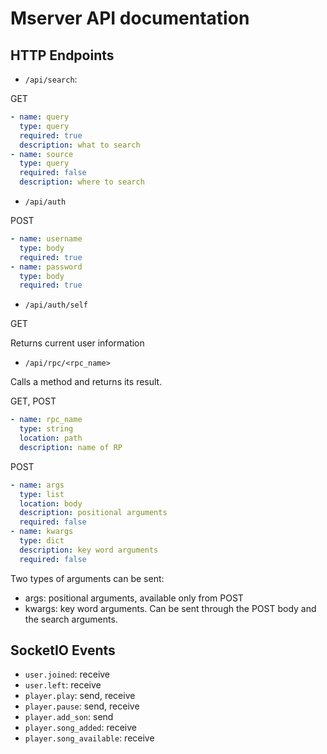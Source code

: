 # Mserver API documentation

## HTTP Endpoints

- `/api/search`:

GET
```yaml
- name: query
  type: query
  required: true
  description: what to search
- name: source
  type: query
  required: false
  description: where to search
```

- `/api/auth`

POST
```yaml
- name: username
  type: body
  required: true
- name: password
  type: body
  required: true
```

- `/api/auth/self`

GET

Returns current user information

- `/api/rpc/<rpc_name>`

Calls a method and returns its result.

GET, POST
```yaml
- name: rpc_name
  type: string
  location: path
  description: name of RP
```

POST
```yaml
- name: args
  type: list
  location: body
  description: positional arguments
  required: false
- name: kwargs
  type: dict
  description: key word arguments
  required: false
```

Two types of arguments can be sent:
- args: positional arguments, available only from POST
- kwargs: key word arguments. Can be sent through the POST body and the
search arguments.

## SocketIO Events

- `user.joined`: receive
- `user.left`: receive
- `player.play`: send, receive
- `player.pause`: send, receive
- `player.add_son`: send
- `player.song_added`: receive
- `player.song_available`: receive